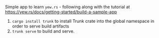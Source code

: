 Simple app to learn `yew.rs` - following along with the tutorial at https://yew.rs/docs/getting-started/build-a-sample-app

1. `cargo install trunk` to install Trunk crate into the global namespace in order to serve build artifacts
2. `trunk serve` to build and serve. 
